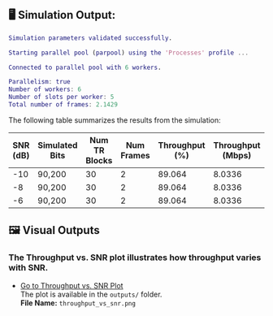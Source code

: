 ## 🖥 Simulation Output:

```matlab
Simulation parameters validated successfully.

Starting parallel pool (parpool) using the 'Processes' profile ...

Connected to parallel pool with 6 workers.

Parallelism: true  
Number of workers: 6  
Number of slots per worker: 5  
Total number of frames: 2.1429
```

The following table summarizes the results from the simulation:

| **SNR (dB)** | **Simulated Bits** | **Num TR Blocks** | **Num Frames** | **Throughput (%)** | **Throughput (Mbps)** |
|--------------|--------------------|-------------------|----------------|--------------------|-----------------------|
| -10          | 90,200             | 30                | 2              | 89.064             | 8.0336                |
| -8           | 90,200             | 30                | 2              | 89.064             | 8.0336                |
| -6           | 90,200             | 30                | 2              | 89.064             | 8.0336                |


## 🖼 Visual Outputs

### The **Throughput vs. SNR** plot illustrates how throughput varies with SNR.
- [Go to Throughput vs. SNR Plot](../../Output/figures/throughput_vs_snr.png)  
  The plot is available in the `outputs/` folder.  
  **File Name:** `throughput_vs_snr.png`
